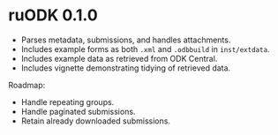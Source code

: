 # ruODK 0.1.0

* Parses metadata, submissions, and handles attachments.
* Includes example forms as both `.xml` and `.odbbuild` in `inst/extdata`.
* Includes example data as retrieved from ODK Central.
* Includes vignette demonstrating tidying of retrieved data.

Roadmap:

* Handle repeating groups.
* Handle paginated submissions.
* Retain already downloaded submissions.
